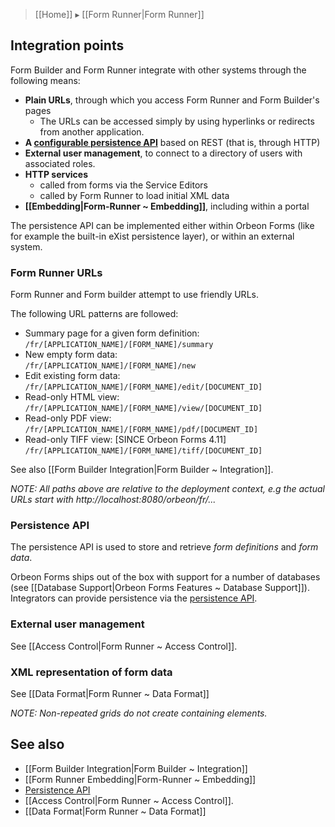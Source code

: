 > [[Home]] ▸ [[Form Runner|Form Runner]]

## Integration points  

Form Builder and Form Runner integrate with other systems through the following means:  

- __Plain URLs__, through which you access Form Runner and Form Builder's pages
    - The URLs can be accessed simply by using hyperlinks or redirects from another application.
- __A [configurable persistence API](http://wiki.orbeon.com/forms/doc/developer-guide/form-runner/persistence-api)__ based on REST (that is, through HTTP)
- __External user management__, to connect to a directory of users with associated roles.
- __HTTP services__
  - called from forms via the Service Editors
  - called by Form Runner to load initial XML data
- __[[Embedding|Form-Runner ~ Embedding]]__, including within a portal

The persistence API can be implemented either within Orbeon Forms (like for example the built-in eXist persistence layer), or within an external system.  

### Form Runner URLs   

Form Runner and Form builder attempt to use friendly URLs.

The following URL patterns are followed:

* Summary page for a given form definition:  
    `/fr/[APPLICATION_NAME]/[FORM_NAME]/summary`
* New empty form data:  
    `/fr/[APPLICATION_NAME]/[FORM_NAME]/new`
* Edit existing form data:  
    `/fr/[APPLICATION_NAME]/[FORM_NAME]/edit/[DOCUMENT_ID]`
* Read-only HTML view:  
    `/fr/[APPLICATION_NAME]/[FORM_NAME]/view/[DOCUMENT_ID]`
* Read-only PDF view:  
    `/fr/[APPLICATION_NAME]/[FORM_NAME]/pdf/[DOCUMENT_ID]`
* Read-only TIFF view: [SINCE Orbeon Forms 4.11]
    `/fr/[APPLICATION_NAME]/[FORM_NAME]/tiff/[DOCUMENT_ID]`

See also [[Form Builder Integration|Form Builder ~ Integration]].

_NOTE: All paths above are relative to the deployment context, e.g the actual URLs start with http://localhost:8080/orbeon/fr/..._

### Persistence API

The persistence API is used to store and retrieve *form definitions* and *form data*.

Orbeon Forms ships out of the box with support for a number of databases (see [[Database Support|Orbeon Forms Features ~ Database Support]]). Integrators can provide persistence via the [persistence API](http://wiki.orbeon.com/forms/doc/developer-guide/form-runner/persistence-api).

### External user management

See [[Access Control|Form Runner ~ Access Control]].

### XML representation of form data

See [[Data Format|Form Runner ~ Data Format]]

_NOTE: Non-repeated grids do not create containing elements._

## See also

- [[Form Builder Integration|Form Builder ~ Integration]]
- [[Form Runner Embedding|Form-Runner ~ Embedding]]
- [Persistence API](http://wiki.orbeon.com/forms/doc/developer-guide/form-runner/persistence-api)
- [[Access Control|Form Runner ~ Access Control]].
- [[Data Format|Form Runner ~ Data Format]]